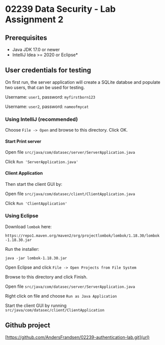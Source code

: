 # 02239 Data Security - Lab Assignment 2

## Prerequisites

* Java JDK 17.0 or newer
* IntelliJ Idea >= 2020 or Eclipse*

## User credentials for testing

On first run, the server application will create a SQLite databse and populate two users, that can be used for testing.

Username: `user1`, password: `myfirstborn123`

Username: `user2`, password: `nameofmycat`

### Using IntelliJ (recommended)

Choose `File -> Open` and browse to this directory. Click OK.

#### Start Print server

Open file `src/java/com/datasec/server/ServerApplication.java`

Click `Run 'ServerApplication.java'`

#### Client Application

Then start the client GUI by:

Open file `src/java/com/datasec/client/ClientApplication.java`

Click `Run 'ClientApplication'`

### Using Eclipse

Download `lombok` here:

`https://repo1.maven.org/maven2/org/projectlombok/lombok/1.18.30/lombok-1.18.30.jar`

Run the installer:

`java -jar lombok-1.18.30.jar`

Open Eclipse and click `File -> Open Projects from File System`

Browse to this directory and click Finish.

Open file `src/java/com/datasec/server/ServerApplication.java`

Right click on file and choose `Run as Java Application`

Start the client GUI by running `src/java/com/datasec/client/ClientApplication`

## Github project

[https://github.com/AndersFrandsen/02239-authentication-lab.git](url)
